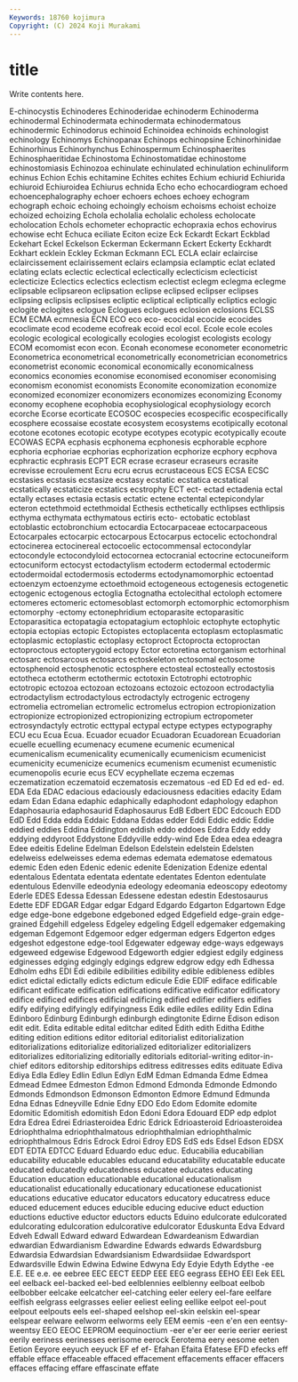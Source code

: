 ```yaml
---
Keywords: 18760 kojimura
Copyright: (C) 2024 Koji Murakami
---
```


# title

Write contents here.



E-chinocystis Echinoderes Echinoderidae echinoderm Echinoderma echinodermal Echinodermata echinodermata echinodermatous
echinodermic Echinodorus echinoid Echinoidea echinoids echinologist echinology Echinomys Echinopanax Echinops
echinopsine Echinorhinidae Echinorhinus Echinorhynchus Echinospermum Echinosphaerites Echinosphaeritidae Echinostoma Echinostomatidae echinostome
echinostomiasis Echinozoa echinulate echinulated echinulation echinuliform echinus Echion Echis echitamine
Echites echites Echium echiurid Echiurida echiuroid Echiuroidea Echiurus echnida Echo
echo echocardiogram echoed echoencephalography echoer echoers echoes echoey echogram echograph
echoic echoing echoingly echoism echoisms echoist echoize echoized echoizing Echola
echolalia echolalic echoless echolocate echolocation Echols echometer echopractic echopraxia echos
echovirus echowise echt Echuca eciliate Eciton ecize Eck Eckardt Eckart
Eckblad Eckehart Eckel Eckelson Eckerman Eckermann Eckert Eckerty Eckhardt Eckhart
ecklein Eckley Eckman Eckmann ECL ECLA eclair eclaircise eclaircissement eclairissement
eclairs eclampsia eclamptic eclat eclated eclating eclats eclectic eclectical eclectically
eclecticism eclecticist eclecticize Eclectics eclectics eclectism eclectist eclegm eclegma eclegme
eclipsable eclipsareon eclipsation eclipse eclipsed eclipser eclipses eclipsing eclipsis eclipsises
ecliptic ecliptical ecliptically ecliptics eclogic eclogite eclogites eclogue Eclogues eclogues
eclosion eclosions ECLSS ECM ECMA ecmnesia ECN ECO eco eco-
ecocidal ecocide ecocides ecoclimate ecod ecodeme ecofreak ecoid ecol ecol.
Ecole ecole ecoles ecologic ecological ecologically ecologies ecologist ecologists ecology
ECOM ecomomist econ econ. Econah economese econometer econometric Econometrica econometrical
econometrically econometrician econometrics econometrist economic economical economically economicalness economics economies
economise economised economiser economising economism economist economists Economite economization economize
economized economizer economizers economizes economizing Economy economy ecophene ecophobia ecophysiological
ecophysiology ecorch ecorche Ecorse ecorticate ECOSOC ecospecies ecospecific ecospecifically ecosphere
ecossaise ecostate ecosystem ecosystems ecotipically ecotonal ecotone ecotones ecotopic ecotype
ecotypes ecotypic ecotypically ecoute ECOWAS ECPA ecphasis ecphonema ecphonesis ecphorable
ecphore ecphoria ecphoriae ecphorias ecphorization ecphorize ecphory ecphova ecphractic ecphrasis
ECPT ECR ecrase ecraseur ecraseurs ecrasite ecrevisse ecroulement Ecru ecru
ecrus ecrustaceous ECS ECSA ECSC ecstasies ecstasis ecstasize ecstasy ecstatic
ecstatica ecstatical ecstatically ecstaticize ecstatics ecstrophy ECT ect- ectad ectadenia
ectal ectally ectases ectasia ectasis ectatic ectene ectental ectepicondylar ecteron
ectethmoid ectethmoidal Ecthesis ecthetically ecthlipses ecthlipsis ecthyma ecthymata ecthymatous ectiris
ecto- ectobatic ectoblast ectoblastic ectobronchium ectocardia Ectocarpaceae ectocarpaceous Ectocarpales ectocarpic
ectocarpous Ectocarpus ectocelic ectochondral ectocinerea ectocinereal ectocoelic ectocommensal ectocondylar ectocondyle
ectocondyloid ectocornea ectocranial ectocrine ectocuneiform ectocuniform ectocyst ectodactylism ectoderm ectodermal
ectodermic ectodermoidal ectodermosis ectoderms ectodynamomorphic ectoentad ectoenzym ectoenzyme ectoethmoid ectogeneous
ectogenesis ectogenetic ectogenic ectogenous ectoglia Ectognatha ectolecithal ectoloph ectomere ectomeres
ectomeric ectomesoblast ectomorph ectomorphic ectomorphism ectomorphy -ectomy ectonephridium ectoparasite ectoparasitic
Ectoparasitica ectopatagia ectopatagium ectophloic ectophyte ectophytic ectopia ectopias ectopic Ectopistes
ectoplacenta ectoplasm ectoplasmatic ectoplasmic ectoplastic ectoplasy ectoproct Ectoprocta ectoproctan ectoproctous
ectopterygoid ectopy Ector ectoretina ectorganism ectorhinal ectosarc ectosarcous ectosarcs ectoskeleton
ectosomal ectosome ectosphenoid ectosphenotic ectosphere ectosteal ectosteally ectostosis ectotheca ectotherm
ectothermic ectotoxin Ectotrophi ectotrophic ectotropic ectozoa ectozoan ectozoans ectozoic ectozoon
ectrodactylia ectrodactylism ectrodactylous ectrodactyly ectrogenic ectrogeny ectromelia ectromelian ectromelic ectromelus
ectropion ectropionization ectropionize ectropionized ectropionizing ectropium ectropometer ectrosyndactyly ectrotic ecttypal
ectypal ectype ectypes ectypography ECU ecu Ecua Ecua. Ecuador ecuador
Ecuadoran Ecuadorean Ecuadorian ecuelle ecuelling ecumenacy ecumene ecumenic ecumenical ecumenicalism
ecumenicality ecumenically ecumenicism ecumenicist ecumenicity ecumenicize ecumenics ecumenism ecumenist ecumenistic
ecumenopolis ecurie ecus ECV ecyphellate eczema eczemas eczematization eczematoid eczematosis
eczematous -ed ED Ed ed ed- ed. EDA Eda EDAC
edacious edaciously edaciousness edacities edacity Edam edam Edan Edana edaphic
edaphically edaphodont edaphology edaphon Edaphosauria edaphosaurid Edaphosaurus EdB Edbert EDC
Edcouch EDD EdD Edd Edda edda Eddaic Eddana Eddas edder
Eddi Eddic eddic Eddie eddied eddies Eddina Eddington eddish eddo
eddoes Eddra Eddy eddy eddying eddyroot Eddystone Eddyville eddy-wind Ede
Edea edea edeagra Edee edeitis Edeline Edelman Edelson Edelstein edelstein
Edelsten edelweiss edelweisses edema edemas edemata edematose edematous edemic Eden
eden Edenic edenic edenite Edenization Edenize edental edentalous Edentata edentata
edentate edentates Edenton edentulate edentulous Edenville edeodynia edeology edeomania edeoscopy
edeotomy Ederle EDES Edessa Edessan Edessene edestan edestin Edestosaurus Edette
EDF EDGAR Edgar edgar Edgard Edgardo Edgarton Edgartown Edge edge
edge-bone edgebone edgeboned edged Edgefield edge-grain edge-grained Edgehill edgeless Edgeley
edgeling Edgell edgemaker edgemaking edgeman Edgemont Edgemoor edger edgerman edgers
Edgerton edges edgeshot edgestone edge-tool Edgewater edgeway edge-ways edgeways edgeweed
edgewise Edgewood Edgeworth edgier edgiest edgily edginess edginesses edging edgingly
edgings edgrew edgrow edgy edh Edhessa Edholm edhs EDI Edi
edibile edibilities edibility edible edibleness edibles edict edictal edictally edicts
edictum edicule Edie EDIF ediface edificable edificant edificate edification edifications
edificative edificator edificatory edifice edificed edifices edificial edificing edified edifier
edifiers edifies edify edifying edifyingly edifyingness Edik edile ediles edility
Edin Edina Edinboro Edinburg Edinburgh edinburgh edingtonite Edirne Edison edison
edit edit. Edita editable edital editchar edited Edith edith Editha
Edithe editing edition editions editor editorial editorialist editorialization editorializations editorialize
editorialized editorializer editorializers editorializes editorializing editorially editorials editorial-writing editor-in-chief editors
editorship editorships editress editresses edits edituate Ediva Ediya Edla Edley
Edlin Edlun Edlyn EdM Edman Edmanda Edme Edmea Edmead Edmee
Edmeston Edmon Edmond Edmonda Edmonde Edmondo Edmonds Edmondson Edmonson Edmonton
Edmore Edmund Edmunda Edna Ednas Edneyville Ednie Edny EDO Edo
Edom Edomite edomite Edomitic Edomitish edomitish Edon Edoni Edora Edouard
EDP edp edplot Edra Edrea Edrei Edriasteroidea Edric Edrick Edrioasteroid
Edrioasteroidea Edriophthalma edriophthalmatous edriophthalmian edriophthalmic edriophthalmous Edris Edrock Edroi Edroy
EDS EdS eds Edsel Edson EDSX EDT EDTA EDTCC Eduard
Eduardo educ educ. Educabilia educabilian educability educable educables educand educatability
educatable educate educated educatedly educatedness educatee educates educating Education education
educationable educational educationalism educationalist educationally educationary educationese educationist educations educative
educator educators educatory educatress educe educed educement educes educible educing
educive educt eduction eductions eductive eductor eductors educts Eduino edulcorate
edulcorated edulcorating edulcoration edulcorative edulcorator Eduskunta Edva Edvard Edveh Edwall
Edward edward Edwardean Edwardeanism Edwardian edwardian Edwardianism Edwardine Edwards edwards
Edwardsburg Edwardsia Edwardsian Edwardsianism Edwardsiidae Edwardsport Edwardsville Edwin Edwina Edwine
Edwyna Edy Edyie Edyth Edythe -ee E.E. EE e.e. ee
eebree EEC EECT EEDP EEE EEG eegrass EEHO EEI Eek
EEL eel eelback eel-backed eel-bed eelblennies eelblenny eelboat eelbob eelbobber
eelcake eelcatcher eel-catching eeler eelery eel-fare eelfare eelfish eelgrass eelgrasses
eelier eeliest eeling eellike eelpot eel-pout eelpout eelpouts eels eel-shaped
eelshop eel-skin eelskin eel-spear eelspear eelware eelworm eelworms eely EEM
eemis -een e'en een eentsy-weentsy EEO EEOC EEPROM eequinoctium -eer
e'er eer eerie eerier eeriest eerily eeriness eerinesses eerisome eerock
Eerotema eery eesome eeten Eetion Eeyore eeyuch eeyuck EF ef
ef- Efahan Efaita Efatese EFD efecks eff effable efface effaceable
effaced effacement effacements effacer effacers effaces effacing effare effascinate effate
